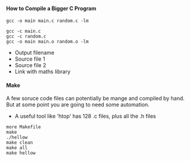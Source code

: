 #### How to Compile a Bigger C Program
```shell
gcc -o main main.c random.c -lm
```

```shell
gcc -c main.c
gcc -c random.c
gcc -o main main.o random.o -lm
```

- Output filename
- Source file 1
- Source file 2
- Link with maths library

#### Make
A few soruce code files can potentially be mange and compiled by hand. But at some point you are going to need some automation.
- A useful tool like 'htop' has 128 .c files, plus all the .h files

```shell
more Makefile
make
./hellow
make clean
make all
make hellow
```
